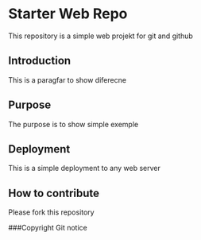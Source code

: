 # Starter Web Repo

This repository is a simple web projekt for git and github

## Introduction 
This is a paragfar to show diferecne

## Purpose
The purpose is to show simple exemple

## Deployment
This is a simple deployment to any web server

## How to contribute
Please fork this repository

###Copyright
Git notice